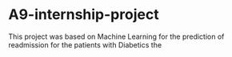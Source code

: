 # A9-internship-project
This project was based on Machine Learning for the prediction of readmission for the patients with Diabetics the 
